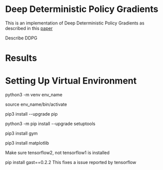 # Deep Deterministic Policy Gradients 
This is an implementation of Deep Deterministic Policy Gradients as described in this [paper](https://arxiv.org/abs/1509.02971)

Describe DDPG

# Results


# Setting Up Virtual Environment 

python3 -m venv env_name 

source env_name/bin/activate

pip3 install --upgrade pip

python3 -m pip install --upgrade setuptools

pip3 install gym

pip3 install matplotlib

Make sure tensorflow2, not tensorflow1 is installed

pip install gast==0.2.2  This fixes a issue reported by tensorflow

